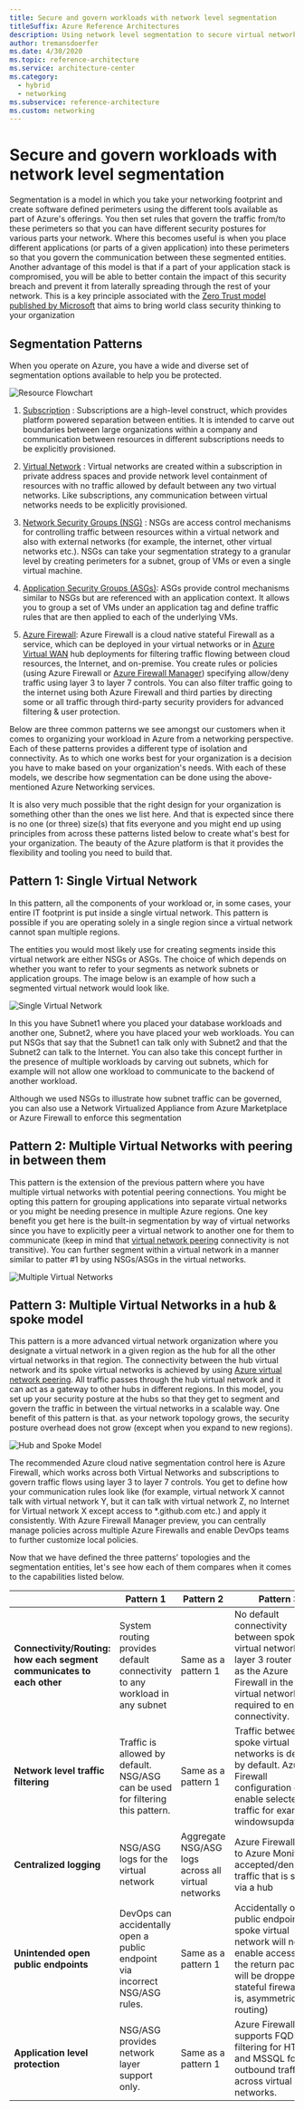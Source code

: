 ```yaml
---
title: Secure and govern workloads with network level segmentation 
titleSuffix: Azure Reference Architectures
description: Using network level segmentation to secure virtual networks. 
author: tremansdoerfer
ms.date: 4/30/2020
ms.topic: reference-architecture
ms.service: architecture-center
ms.category:
  - hybrid
  - networking
ms.subservice: reference-architecture
ms.custom: networking
---
```


# Secure and govern workloads with network level segmentation  

Segmentation is a model in which you take your networking footprint and create software defined perimeters using the different tools available as part of Azure's offerings. You then set rules that govern the traffic from/to these perimeters so that you can have different security postures for various parts your network. Where this becomes useful is when you place different applications (or parts of a given application) into these perimeters so that you govern the communication between these segmented entities. Another advantage of this model is that if a part of your application stack is compromised, you will be able to better contain the impact of this security breach and prevent it from laterally spreading through the rest of your network. This is a key principle associated with the [Zero Trust model published by Microsoft](https://www.microsoft.com/security/blog/2019/10/23/perimeter-based-network-defense-transform-zero-trust-model/) that aims to bring world class security thinking to your organization

## Segmentation Patterns

When you operate on Azure, you have a wide and diverse set of segmentation options available to help you be protected.  

![Resource Flowchart](./images/resource-flowchart.png)

1. [Subscription](https://docs.microsoft.com/azure/cost-management-billing/manage/create-subscription) : Subscriptions are a high-level construct, which provides platform powered separation between entities. It is intended to carve out boundaries between large organizations within a company and communication between resources in different subscriptions needs to be explicitly provisioned.

2. [Virtual Network](https://docs.microsoft.com/azure/virtual-network/virtual-networks-overview) : Virtual networks are created within a subscription in private address spaces and provide network level containment of resources with no traffic allowed by default between any two virtual networks. Like subscriptions, any communication between virtual networks needs to be explicitly provisioned.

3. [Network Security Groups (NSG)](https://docs.microsoft.com/azure/virtual-network/security-overview) : NSGs are access control mechanisms for controlling traffic between resources within a virtual network and also with external networks (for example, the internet, other virtual networks etc.). NSGs can take your segmentation strategy to a granular level by creating perimeters for a subnet, group of VMs or even a single virtual machine.  

4. [Application Security Groups (ASGs)](https://docs.microsoft.com/azure/virtual-network/application-security-groups): ASGs provide control mechanisms similar to NSGs but are referenced with an application context. It allows you to group a set of VMs under an application tag and define traffic rules that are then applied to each of the underlying VMs.  

5. [Azure Firewall](https://docs.microsoft.com/azure/firewall/): Azure Firewall is a cloud native stateful Firewall as a service, which can be deployed in your virtual networks or in [Azure Virtual WAN](https://docs.microsoft.com/azure/virtual-wan/virtual-wan-about) hub deployments for filtering traffic flowing between cloud resources, the Internet, and on-premise. You create rules or policies (using Azure Firewall or [Azure Firewall Manager](https://docs.microsoft.com/azure/firewall-manager/overview)) specifying allow/deny traffic using layer 3 to layer 7 controls. You can also filter traffic going to the internet using both Azure Firewall and third parties by directing some or all traffic through third-party security providers for advanced filtering & user protection.  

Below are three common patterns we see amongst our customers when it comes to organizing your workload in Azure from a networking perspective. Each of these patterns provides a different type of isolation and connectivity. As to which one works best for your organization is a decision you have to make based on your organization's needs. With each of these models, we describe how segmentation can be done using the above-mentioned Azure Networking services.

It is also very much possible that the right design for your organization is something other than the ones we list here. And that is expected since there is no one (or three) size(s) that fits everyone and you might end up using principles from across these patterns listed below to create what's best for your organization. The beauty of the Azure platform is that it provides the flexibility and tooling you need to build that.

## Pattern 1: Single Virtual Network

In this pattern, all the components of your workload or, in some cases, your entire IT footprint is put inside a single virtual network. This pattern is possible if you are operating solely in a single region since a virtual network cannot span multiple regions.

The entities you would most likely use for creating segments inside this virtual network are either NSGs or ASGs. The choice of which depends on whether you want to refer to your segments as network subnets or application groups. The image below is an example of how such a segmented virtual network would look like.

![Single Virtual Network](./images/single-azure-region.png)

In this you have Subnet1 where you placed your database workloads and another one, Subnet2, where you have placed your web workloads. You can put NSGs that say that the Subnet1 can talk only with Subnet2 and that the Subnet2 can talk to the Internet. You can also take this concept further in the presence of multiple workloads by carving out subnets, which for example will not allow one workload to communicate to the backend of another workload.

Although we used NSGs to illustrate how subnet traffic can be governed, you can also use a Network Virtualized Appliance from Azure Marketplace or Azure Firewall to enforce this segmentation

## Pattern 2: Multiple Virtual Networks with peering in between them

This pattern is the extension of the previous pattern where you have multiple virtual networks with potential peering connections. You might be opting this pattern for grouping applications into separate virtual networks or you might be needing presence in multiple Azure regions.  One key benefit you get here is the built-in segmentation by way of virtual networks since you have to explicitly peer a virtual network to another one for them to communicate (keep in mind that [virtual network peering](https://docs.microsoft.com/azure/virtual-network/virtual-network-peering-overview) connectivity is not transitive). You can further segment within a virtual network in a manner similar to patter #1 by using NSGs/ASGs in the virtual networks.

![Multiple Virtual Networks](./images/multiple-vnets.png)

## Pattern 3: Multiple Virtual Networks in a hub & spoke model

This pattern is a more advanced virtual network organization where you designate a virtual network in a given region as the hub for all the other virtual networks in that region. The connectivity between the hub virtual network and its spoke virtual networks is achieved by using [Azure virtual network peering](https://docs.microsoft.com/azure/virtual-network/virtual-network-peering-overview). All traffic passes through the hub virtual network and it can act as a gateway to other hubs in different regions. In this model, you set up your security posture at the hubs so that they get to segment and govern the traffic in between the virtual networks in a scalable way. One benefit of this pattern is that. as your network topology grows, the security posture overhead does not grow (except when you expand to new regions).

![Hub and Spoke Model](./images/hub-and-spoke.png)

The recommended Azure cloud native segmentation control here is Azure Firewall, which works across both Virtual Networks and subscriptions to govern traffic flows using layer 3 to layer 7 controls. You get to define how your communication rules look like (for example, virtual network X cannot talk with virtual network Y, but it can talk with virtual network Z, no Internet for Virtual network X except access to *.github.com etc.) and apply it consistently. With Azure Firewall Manager preview, you can centrally manage policies across multiple Azure Firewalls and enable DevOps teams to further customize local policies.

Now that we have defined the three patterns' topologies and the segmentation entities, let's see how each of them compares when it comes to the capabilities listed below.

| | Pattern 1 | Pattern 2 | Pattern 3
--- |--- | ---| ---
|**Connectivity/Routing: how each segment communicates to each other** | System routing provides default connectivity to any workload in any subnet | Same as a pattern 1 | No default connectivity between spoke virtual networks. A layer 3 router such as the Azure Firewall in the hub virtual network is required to enable connectivity.
|**Network level traffic filtering**| Traffic is allowed by default. NSG/ASG can be used for filtering this pattern. | Same as a pattern 1 | Traffic between spoke virtual networks is denied by default. Azure Firewall configuration can enable selected traffic for example, windowsupdate.com
|**Centralized logging**| NSG/ASG logs for the virtual network |  Aggregate NSG/ASG logs across all virtual networks | Azure Firewall logs to Azure Monitor all accepted/denied traffic that is sent via a hub
|**Unintended open public endpoints**| DevOps can accidentally open a public endpoint via incorrect NSG/ASG rules. | Same as a pattern 1 |Accidentally opened public endpoint in a spoke virtual network will not enable access as the return packet will be dropped via stateful firewall (that is, asymmetric routing)
**Application level protection** | NSG/ASG provides network layer support only.  | Same as a pattern 1 | Azure Firewall supports FQDN filtering for HTTP/S and MSSQL for outbound traffic and across virtual networks.
